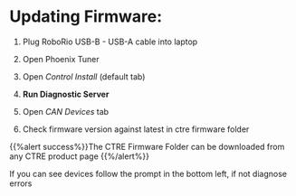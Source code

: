# Updating Firmware:
1. Plug RoboRio USB-B - USB-A cable into laptop

2. Open Phoenix Tuner

3. Open *Control Install* (default tab)

4. **Run Diagnostic Server**

5. Open *CAN Devices* tab

6. Check firmware version against latest in ctre firmware folder 

{{%alert success%}}The CTRE Firmware Folder can be downloaded from any CTRE product page {{%/alert%}}

If you can see devices follow the prompt in the bottom left, if not diagnose errors